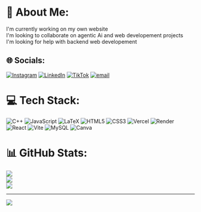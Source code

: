 # 💫 About Me:
I'm currently working on my own website<br>I'm looking to collaborate on agentic Ai and web developement projects<br>I'm looking for help with backend web developement<br>


## 🌐 Socials:
[![Instagram](https://img.shields.io/badge/Instagram-%23E4405F.svg?logo=Instagram&logoColor=white)](https://instagram.com/houcine-mrz) [![LinkedIn](https://img.shields.io/badge/LinkedIn-%230077B5.svg?logo=linkedin&logoColor=white)](https://www.linkedin.com/in/mohammed-housseyn-merzougui-0a40b0334) [![TikTok](https://img.shields.io/badge/TikTok-%23000000.svg?logo=TikTok&logoColor=white)](https://tiktok.com/@houcine.mrz) [![email](https://img.shields.io/badge/Email-D14836?logo=gmail&logoColor=white)](mailto:houcinemer10@gmail.com) 

# 💻 Tech Stack:
![C++](https://img.shields.io/badge/c++-%2300599C.svg?style=for-the-badge&logo=c%2B%2B&logoColor=white) ![JavaScript](https://img.shields.io/badge/javascript-%23323330.svg?style=for-the-badge&logo=javascript&logoColor=%23F7DF1E) ![LaTeX](https://img.shields.io/badge/latex-%23008080.svg?style=for-the-badge&logo=latex&logoColor=white) ![HTML5](https://img.shields.io/badge/html5-%23E34F26.svg?style=for-the-badge&logo=html5&logoColor=white) ![CSS3](https://img.shields.io/badge/css3-%231572B6.svg?style=for-the-badge&logo=css3&logoColor=white) ![Vercel](https://img.shields.io/badge/vercel-%23000000.svg?style=for-the-badge&logo=vercel&logoColor=white) ![Render](https://img.shields.io/badge/Render-%46E3B7.svg?style=for-the-badge&logo=render&logoColor=white) ![React](https://img.shields.io/badge/react-%2320232a.svg?style=for-the-badge&logo=react&logoColor=%2361DAFB) ![Vite](https://img.shields.io/badge/vite-%23646CFF.svg?style=for-the-badge&logo=vite&logoColor=white) ![MySQL](https://img.shields.io/badge/mysql-4479A1.svg?style=for-the-badge&logo=mysql&logoColor=white) ![Canva](https://img.shields.io/badge/Canva-%2300C4CC.svg?style=for-the-badge&logo=Canva&logoColor=white)
# 📊 GitHub Stats:
![](https://github-readme-stats.vercel.app/api?username=Houcine-mer&theme=dark&hide_border=false&include_all_commits=true&count_private=true)<br/>
![](https://nirzak-streak-stats.vercel.app/?user=Houcine-mer&theme=dark&hide_border=false)<br/>
![](https://github-readme-stats.vercel.app/api/top-langs/?username=Houcine-mer&theme=dark&hide_border=false&include_all_commits=true&count_private=true&layout=compact)

---
[![](https://visitcount.itsvg.in/api?id=Houcine-mer&icon=0&color=0)](https://visitcount.itsvg.in)

<!-- Proudly created with GPRM ( https://gprm.itsvg.in ) -->
